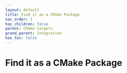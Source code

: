 ```yaml
---
layout: default
title: Find it as a CMake Package
nav_order: 1
has_children: false
parent: CMake targets
grand_parent: Integration
has_toc: false
---
```

# Find it as a CMake Package




<!-- Generated with mdsplit: https://github.com/alandefreitas/mdsplit -->
